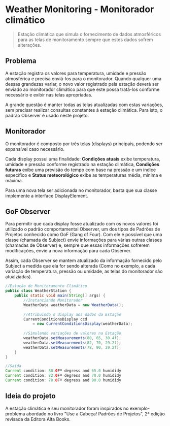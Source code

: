 # Weather Monitoring - Monitorador climático 

> Estação climática que simula o fornecimento de dados atmosféricos para as telas de monitoramento sempre que estes dados sofrem alterações.

## Problema

A estação registra os valores para temperatura, umidade e pressão atmosférica e precisa enviá-los para o monitorador. Quando qualquer uma dessas grandezas variar, o novo valor registrado pela estação deverá ser enviado ao monitorador climático para que este possa tratá-los conforme necessário e exibir nas telas apropriadas.

A grande questão é manter todas as telas atualizadas com estas variações, sem precisar realizar consultas constantes à estação climática. Para isto, o padrão Observer é usado neste projeto.

## Monitorador

O monitorador é composto por três telas (displays) principais, podendo ser expansível caso necessário. 

Cada display possui uma finalidade: <b>Condições atuais</b> exibe temperatura, umidade e pressão conforme registrado na estação climática, <b>Condições futuras</b> exibe uma previsão do tempo com base na pressão e um índice específico e <b>Status meteorológico</b> exibe as temperaturas média, mínima e máxima.

Para uma nova tela ser adicionada no monitorador, basta que sua classe implemente a interface DisplayElement. 

## GoF Observer

Para permitir que cada display fosse atualizado com os novos valores foi utilizado o padrão comportamental Observer, um dos tipos de Padrões de Projetos conhecido como GoF (Gang of Four). Com ele é possível que uma classe (chamada de Subject) envie informações para várias outras classes (chamadas de Observer) e, sempre que essas informações sofrerem modificações, envie a nova informação para cada Observer.  

Assim, cada Observer se mantem atualizado da informação fornecido pelo Subject a medida que ela for sendo alterada (Como no exemplo, a cada variação de temperatura, pressão ou umidade, as telas do monitorador são atualziadas).

```java
//Estação de Monitoramento Climático
public class WeatherStation {
    public static void main(String[] args) {
        //Instanciando Monitorador
        WeatherData weatherData = new WeatherData();
        
        //Atribuindo o display aos dados da Estação
        CurrentConditionsDisplay ccd
            = new CurrentConditionsDisplay(weatherData);
    
        //Simulando variações de valores na Estação
        weatherData.setMeasurements(80, 65, 30.4f);
        weatherData.setMeasurements(82, 70, 29.2f);
        weatherData.setMeasurements(78, 90, 29.2f);
    }
}
```

```java
//Saída
Current condition: 80.0Fº degress and 65.0 humididy
Current condition: 82.0Fº degress and 70.0 humididy
Current condition: 78.0Fº degress and 90.0 humididy
```

## Ideia do projeto

A estação climática e seu monitorador foram inspirados no exemplo-problema abordado no livro "Use a Cabeça! Padrões de Projetos", 2ª edição revisada da Editora Alta Books.
